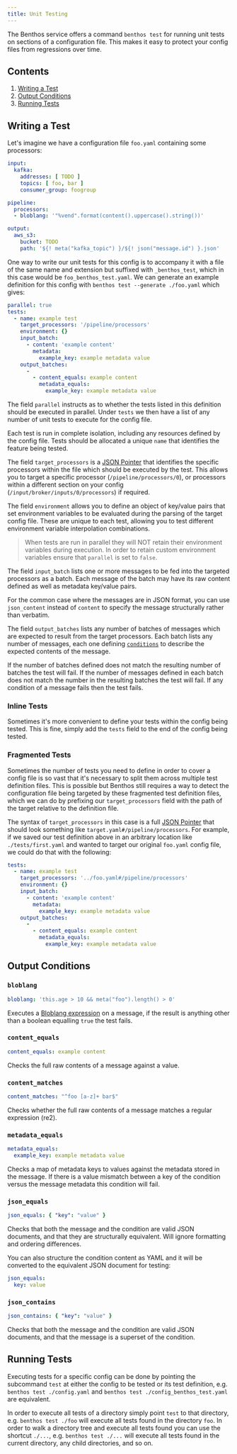```yaml
---
title: Unit Testing
---
```


The Benthos service offers a command `benthos test` for running unit tests on sections of a configuration file. This makes it easy to protect your config files from regressions over time.

## Contents

1. [Writing a Test](#writing-a-test)
2. [Output Conditions](#output-conditions)
3. [Running Tests](#running-tests)

## Writing a Test

Let's imagine we have a configuration file `foo.yaml` containing some processors:

```yaml
input:
  kafka:
    addresses: [ TODO ]
    topics: [ foo, bar ]
    consumer_group: foogroup

pipeline:
  processors:
  - bloblang: '"%vend".format(content().uppercase().string())'

output:
  aws_s3:
    bucket: TODO
    path: '${! meta("kafka_topic") }/${! json("message.id") }.json'
```

One way to write our unit tests for this config is to accompany it with a file of the same name and extension but suffixed with `_benthos_test`, which in this case would be `foo_benthos_test.yaml`. We can generate an example definition for this config with `benthos test --generate ./foo.yaml` which gives:

```yml
parallel: true
tests:
  - name: example test
    target_processors: '/pipeline/processors'
    environment: {}
    input_batch:
      - content: 'example content'
        metadata:
          example_key: example metadata value
    output_batches:
      -
        - content_equals: example content
          metadata_equals:
            example_key: example metadata value
```

The field `parallel` instructs as to whether the tests listed in this definition should be executed in parallel. Under `tests` we then have a list of any number of unit tests to execute for the config file.

Each test is run in complete isolation, including any resources defined by the config file. Tests should be allocated a unique `name` that identifies the feature being tested.

The field `target_processors` is a [JSON Pointer][json-pointer] that identifies the specific processors within the file which should be executed by the test. This allows you to target a specific processor (`/pipeline/processors/0`), or processors within a different section on your config (`/input/broker/inputs/0/processors`) if required.

The field `environment` allows you to define an object of key/value pairs that set environment variables to be evaluated during the parsing of the target config file. These are unique to each test, allowing you to test different environment variable interpolation combinations.

> When tests are run in parallel they will NOT retain their environment variables during execution. In order to retain custom environment variables ensure that `parallel` is set to `false`.

The field `input_batch` lists one or more messages to be fed into the targeted processors as a batch. Each message of the batch may have its raw content defined as well as metadata key/value pairs.

For the common case where the messages are in JSON format, you can use `json_content` instead of `content` to specify the message structurally rather than verbatim.

The field `output_batches` lists any number of batches of messages which are expected to result from the target processors. Each batch lists any number of messages, each one defining [`conditions`](#output-conditions) to describe the expected contents of the message.

If the number of batches defined does not match the resulting number of batches the test will fail. If the number of messages defined in each batch does not match the number in the resulting batches the test will fail. If any condition of a message fails then the test fails.

### Inline Tests

Sometimes it's more convenient to define your tests within the config being tested. This is fine, simply add the `tests` field to the end of the config being tested.

### Fragmented Tests

Sometimes the number of tests you need to define in order to cover a config file is so vast that it's necessary to split them across multiple test definition files. This is possible but Benthos still requires a way to detect the configuration file being targeted by these fragmented test definition files, which we can do by prefixing our `target_processors` field with the path of the target relative to the definition file.

The syntax of `target_processors` in this case is a full [JSON Pointer][json-pointer] that should look something like `target.yaml#/pipeline/processors`. For example, if we saved our test definition above in an arbitrary location like `./tests/first.yaml` and wanted to target our original `foo.yaml` config file, we could do that with the following:

```yml
tests:
  - name: example test
    target_processors: '../foo.yaml#/pipeline/processors'
    environment: {}
    input_batch:
      - content: 'example content'
        metadata:
          example_key: example metadata value
    output_batches:
      -
        - content_equals: example content
          metadata_equals:
            example_key: example metadata value
```

## Output Conditions

### `bloblang`

```yml
bloblang: 'this.age > 10 && meta("foo").length() > 0'
```

Executes a [Bloblang expression][bloblang] on a message, if the result is anything other than a boolean equalling `true` the test fails.

### `content_equals`

```yml
content_equals: example content
```

Checks the full raw contents of a message against a value.

### `content_matches`

```yml
content_matches: "^foo [a-z]+ bar$"
```

Checks whether the full raw contents of a message matches a regular expression (re2).

### `metadata_equals`

```yml
metadata_equals:
  example_key: example metadata value
```

Checks a map of metadata keys to values against the metadata stored in the message. If there is a value mismatch between a key of the condition versus the message metadata this condition will fail.

### `json_equals`

```yml
json_equals: { "key": "value" }
```

Checks that both the message and the condition are valid JSON documents, and that they are structurally equivalent. Will ignore formatting and ordering differences.

You can also structure the condition content as YAML and it will be converted to the equivalent JSON document for testing:

```yml
json_equals:
  key: value
```

### `json_contains`

```yml
json_contains: { "key": "value" }
```

Checks that both the message and the condition are valid JSON documents, and that the message is a superset of the condition.

## Running Tests

Executing tests for a specific config can be done by pointing the subcommand `test` at either the config to be tested or its test definition, e.g. `benthos test ./config.yaml` and `benthos test ./config_benthos_test.yaml` are equivalent.

In order to execute all tests of a directory simply point `test` to that directory, e.g. `benthos test ./foo` will execute all tests found in the directory `foo`. In order to walk a directory tree and execute all tests found you can use the shortcut `./...`, e.g. `benthos test ./...` will execute all tests found in the current directory, any child directories, and so on.

[json-pointer]: https://tools.ietf.org/html/rfc6901
[bloblang]: /docs/guides/bloblang/about
